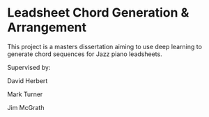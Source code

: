 # Leadsheet Chord Generation & Arrangement

This project is a masters dissertation aiming to use deep learning to generate chord sequences for Jazz piano leadsheets.

Supervised by:

David Herbert

Mark Turner

Jim McGrath
